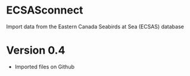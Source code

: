 ECSASconnect
=======
Import data from the Eastern Canada Seabirds at Sea (ECSAS) database

Version 0.4
=======
* Imported files on Github
